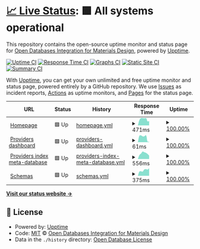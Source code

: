 # [📈 Live Status](https://status.optimade.org): <!--live status--> **🟩 All systems operational**

This repository contains the open-source uptime monitor and status page for [Open Databases Integration for Materials Design](https://www.optimade.org), powered by [Upptime](https://github.com/upptime/upptime).

[![Uptime CI](https://github.com/Materials-Consortia/status/workflows/Uptime%20CI/badge.svg)](https://github.com/Materials-Consortia/status/actions?query=workflow%3A%22Uptime+CI%22)
[![Response Time CI](https://github.com/Materials-Consortia/status/workflows/Response%20Time%20CI/badge.svg)](https://github.com/Materials-Consortia/status/actions?query=workflow%3A%22Response+Time+CI%22)
[![Graphs CI](https://github.com/Materials-Consortia/status/workflows/Graphs%20CI/badge.svg)](https://github.com/Materials-Consortia/status/actions?query=workflow%3A%22Graphs+CI%22)
[![Static Site CI](https://github.com/Materials-Consortia/status/workflows/Static%20Site%20CI/badge.svg)](https://github.com/Materials-Consortia/status/actions?query=workflow%3A%22Static+Site+CI%22)
[![Summary CI](https://github.com/Materials-Consortia/status/workflows/Summary%20CI/badge.svg)](https://github.com/Materials-Consortia/status/actions?query=workflow%3A%22Summary+CI%22)

With [Upptime](https://upptime.js.org), you can get your own unlimited and free uptime monitor and status page, powered entirely by a GitHub repository. We use [Issues](https://github.com/Materials-Consortia/status/issues) as incident reports, [Actions](https://github.com/Materials-Consortia/status/actions) as uptime monitors, and [Pages](https://status.optimade.org) for the status page.

<!--start: status pages-->
<!-- This summary is generated by Upptime (https://github.com/upptime/upptime) -->
<!-- Do not edit this manually, your changes will be overwritten -->
<!-- prettier-ignore -->
| URL | Status | History | Response Time | Uptime |
| --- | ------ | ------- | ------------- | ------ |
| <img alt="" src="https://icons.duckduckgo.com/ip3/www.optimade.org.ico" height="13"> [Homepage](https://www.optimade.org) | 🟩 Up | [homepage.yml](https://github.com/Materials-Consortia/status/commits/HEAD/history/homepage.yml) | <details><summary><img alt="Response time graph" src="./graphs/homepage/response-time-week.png" height="20"> 471ms</summary><br><a href="https://status.optimade.org/history/homepage"><img alt="Response time 479" src="https://img.shields.io/endpoint?url=https%3A%2F%2Fraw.githubusercontent.com%2FMaterials-Consortia%2Fstatus%2FHEAD%2Fapi%2Fhomepage%2Fresponse-time.json"></a><br><a href="https://status.optimade.org/history/homepage"><img alt="24-hour response time 290" src="https://img.shields.io/endpoint?url=https%3A%2F%2Fraw.githubusercontent.com%2FMaterials-Consortia%2Fstatus%2FHEAD%2Fapi%2Fhomepage%2Fresponse-time-day.json"></a><br><a href="https://status.optimade.org/history/homepage"><img alt="7-day response time 471" src="https://img.shields.io/endpoint?url=https%3A%2F%2Fraw.githubusercontent.com%2FMaterials-Consortia%2Fstatus%2FHEAD%2Fapi%2Fhomepage%2Fresponse-time-week.json"></a><br><a href="https://status.optimade.org/history/homepage"><img alt="30-day response time 618" src="https://img.shields.io/endpoint?url=https%3A%2F%2Fraw.githubusercontent.com%2FMaterials-Consortia%2Fstatus%2FHEAD%2Fapi%2Fhomepage%2Fresponse-time-month.json"></a><br><a href="https://status.optimade.org/history/homepage"><img alt="1-year response time 501" src="https://img.shields.io/endpoint?url=https%3A%2F%2Fraw.githubusercontent.com%2FMaterials-Consortia%2Fstatus%2FHEAD%2Fapi%2Fhomepage%2Fresponse-time-year.json"></a></details> | <details><summary><a href="https://status.optimade.org/history/homepage">100.00%</a></summary><a href="https://status.optimade.org/history/homepage"><img alt="All-time uptime 99.99%" src="https://img.shields.io/endpoint?url=https%3A%2F%2Fraw.githubusercontent.com%2FMaterials-Consortia%2Fstatus%2FHEAD%2Fapi%2Fhomepage%2Fuptime.json"></a><br><a href="https://status.optimade.org/history/homepage"><img alt="24-hour uptime 100.00%" src="https://img.shields.io/endpoint?url=https%3A%2F%2Fraw.githubusercontent.com%2FMaterials-Consortia%2Fstatus%2FHEAD%2Fapi%2Fhomepage%2Fuptime-day.json"></a><br><a href="https://status.optimade.org/history/homepage"><img alt="7-day uptime 100.00%" src="https://img.shields.io/endpoint?url=https%3A%2F%2Fraw.githubusercontent.com%2FMaterials-Consortia%2Fstatus%2FHEAD%2Fapi%2Fhomepage%2Fuptime-week.json"></a><br><a href="https://status.optimade.org/history/homepage"><img alt="30-day uptime 100.00%" src="https://img.shields.io/endpoint?url=https%3A%2F%2Fraw.githubusercontent.com%2FMaterials-Consortia%2Fstatus%2FHEAD%2Fapi%2Fhomepage%2Fuptime-month.json"></a><br><a href="https://status.optimade.org/history/homepage"><img alt="1-year uptime 99.99%" src="https://img.shields.io/endpoint?url=https%3A%2F%2Fraw.githubusercontent.com%2FMaterials-Consortia%2Fstatus%2FHEAD%2Fapi%2Fhomepage%2Fuptime-year.json"></a></details>
| <img alt="" src="https://icons.duckduckgo.com/ip3/www.optimade.org.ico" height="13"> [Providers dashboard](https://www.optimade.org/providers-dashboard/) | 🟩 Up | [providers-dashboard.yml](https://github.com/Materials-Consortia/status/commits/HEAD/history/providers-dashboard.yml) | <details><summary><img alt="Response time graph" src="./graphs/providers-dashboard/response-time-week.png" height="20"> 61ms</summary><br><a href="https://status.optimade.org/history/providers-dashboard"><img alt="Response time 44" src="https://img.shields.io/endpoint?url=https%3A%2F%2Fraw.githubusercontent.com%2FMaterials-Consortia%2Fstatus%2FHEAD%2Fapi%2Fproviders-dashboard%2Fresponse-time.json"></a><br><a href="https://status.optimade.org/history/providers-dashboard"><img alt="24-hour response time 9" src="https://img.shields.io/endpoint?url=https%3A%2F%2Fraw.githubusercontent.com%2FMaterials-Consortia%2Fstatus%2FHEAD%2Fapi%2Fproviders-dashboard%2Fresponse-time-day.json"></a><br><a href="https://status.optimade.org/history/providers-dashboard"><img alt="7-day response time 61" src="https://img.shields.io/endpoint?url=https%3A%2F%2Fraw.githubusercontent.com%2FMaterials-Consortia%2Fstatus%2FHEAD%2Fapi%2Fproviders-dashboard%2Fresponse-time-week.json"></a><br><a href="https://status.optimade.org/history/providers-dashboard"><img alt="30-day response time 49" src="https://img.shields.io/endpoint?url=https%3A%2F%2Fraw.githubusercontent.com%2FMaterials-Consortia%2Fstatus%2FHEAD%2Fapi%2Fproviders-dashboard%2Fresponse-time-month.json"></a><br><a href="https://status.optimade.org/history/providers-dashboard"><img alt="1-year response time 48" src="https://img.shields.io/endpoint?url=https%3A%2F%2Fraw.githubusercontent.com%2FMaterials-Consortia%2Fstatus%2FHEAD%2Fapi%2Fproviders-dashboard%2Fresponse-time-year.json"></a></details> | <details><summary><a href="https://status.optimade.org/history/providers-dashboard">100.00%</a></summary><a href="https://status.optimade.org/history/providers-dashboard"><img alt="All-time uptime 99.99%" src="https://img.shields.io/endpoint?url=https%3A%2F%2Fraw.githubusercontent.com%2FMaterials-Consortia%2Fstatus%2FHEAD%2Fapi%2Fproviders-dashboard%2Fuptime.json"></a><br><a href="https://status.optimade.org/history/providers-dashboard"><img alt="24-hour uptime 100.00%" src="https://img.shields.io/endpoint?url=https%3A%2F%2Fraw.githubusercontent.com%2FMaterials-Consortia%2Fstatus%2FHEAD%2Fapi%2Fproviders-dashboard%2Fuptime-day.json"></a><br><a href="https://status.optimade.org/history/providers-dashboard"><img alt="7-day uptime 100.00%" src="https://img.shields.io/endpoint?url=https%3A%2F%2Fraw.githubusercontent.com%2FMaterials-Consortia%2Fstatus%2FHEAD%2Fapi%2Fproviders-dashboard%2Fuptime-week.json"></a><br><a href="https://status.optimade.org/history/providers-dashboard"><img alt="30-day uptime 100.00%" src="https://img.shields.io/endpoint?url=https%3A%2F%2Fraw.githubusercontent.com%2FMaterials-Consortia%2Fstatus%2FHEAD%2Fapi%2Fproviders-dashboard%2Fuptime-month.json"></a><br><a href="https://status.optimade.org/history/providers-dashboard"><img alt="1-year uptime 99.99%" src="https://img.shields.io/endpoint?url=https%3A%2F%2Fraw.githubusercontent.com%2FMaterials-Consortia%2Fstatus%2FHEAD%2Fapi%2Fproviders-dashboard%2Fuptime-year.json"></a></details>
| <img alt="" src="https://icons.duckduckgo.com/ip3/providers.optimade.org.ico" height="13"> [Providers index meta-database](https://providers.optimade.org/) | 🟩 Up | [providers-index-meta-database.yml](https://github.com/Materials-Consortia/status/commits/HEAD/history/providers-index-meta-database.yml) | <details><summary><img alt="Response time graph" src="./graphs/providers-index-meta-database/response-time-week.png" height="20"> 556ms</summary><br><a href="https://status.optimade.org/history/providers-index-meta-database"><img alt="Response time 634" src="https://img.shields.io/endpoint?url=https%3A%2F%2Fraw.githubusercontent.com%2FMaterials-Consortia%2Fstatus%2FHEAD%2Fapi%2Fproviders-index-meta-database%2Fresponse-time.json"></a><br><a href="https://status.optimade.org/history/providers-index-meta-database"><img alt="24-hour response time 270" src="https://img.shields.io/endpoint?url=https%3A%2F%2Fraw.githubusercontent.com%2FMaterials-Consortia%2Fstatus%2FHEAD%2Fapi%2Fproviders-index-meta-database%2Fresponse-time-day.json"></a><br><a href="https://status.optimade.org/history/providers-index-meta-database"><img alt="7-day response time 556" src="https://img.shields.io/endpoint?url=https%3A%2F%2Fraw.githubusercontent.com%2FMaterials-Consortia%2Fstatus%2FHEAD%2Fapi%2Fproviders-index-meta-database%2Fresponse-time-week.json"></a><br><a href="https://status.optimade.org/history/providers-index-meta-database"><img alt="30-day response time 580" src="https://img.shields.io/endpoint?url=https%3A%2F%2Fraw.githubusercontent.com%2FMaterials-Consortia%2Fstatus%2FHEAD%2Fapi%2Fproviders-index-meta-database%2Fresponse-time-month.json"></a><br><a href="https://status.optimade.org/history/providers-index-meta-database"><img alt="1-year response time 688" src="https://img.shields.io/endpoint?url=https%3A%2F%2Fraw.githubusercontent.com%2FMaterials-Consortia%2Fstatus%2FHEAD%2Fapi%2Fproviders-index-meta-database%2Fresponse-time-year.json"></a></details> | <details><summary><a href="https://status.optimade.org/history/providers-index-meta-database">100.00%</a></summary><a href="https://status.optimade.org/history/providers-index-meta-database"><img alt="All-time uptime 99.47%" src="https://img.shields.io/endpoint?url=https%3A%2F%2Fraw.githubusercontent.com%2FMaterials-Consortia%2Fstatus%2FHEAD%2Fapi%2Fproviders-index-meta-database%2Fuptime.json"></a><br><a href="https://status.optimade.org/history/providers-index-meta-database"><img alt="24-hour uptime 100.00%" src="https://img.shields.io/endpoint?url=https%3A%2F%2Fraw.githubusercontent.com%2FMaterials-Consortia%2Fstatus%2FHEAD%2Fapi%2Fproviders-index-meta-database%2Fuptime-day.json"></a><br><a href="https://status.optimade.org/history/providers-index-meta-database"><img alt="7-day uptime 100.00%" src="https://img.shields.io/endpoint?url=https%3A%2F%2Fraw.githubusercontent.com%2FMaterials-Consortia%2Fstatus%2FHEAD%2Fapi%2Fproviders-index-meta-database%2Fuptime-week.json"></a><br><a href="https://status.optimade.org/history/providers-index-meta-database"><img alt="30-day uptime 100.00%" src="https://img.shields.io/endpoint?url=https%3A%2F%2Fraw.githubusercontent.com%2FMaterials-Consortia%2Fstatus%2FHEAD%2Fapi%2Fproviders-index-meta-database%2Fuptime-month.json"></a><br><a href="https://status.optimade.org/history/providers-index-meta-database"><img alt="1-year uptime 99.95%" src="https://img.shields.io/endpoint?url=https%3A%2F%2Fraw.githubusercontent.com%2FMaterials-Consortia%2Fstatus%2FHEAD%2Fapi%2Fproviders-index-meta-database%2Fuptime-year.json"></a></details>
| <img alt="" src="https://icons.duckduckgo.com/ip3/schemas.optimade.org.ico" height="13"> [Schemas](https://schemas.optimade.org/) | 🟩 Up | [schemas.yml](https://github.com/Materials-Consortia/status/commits/HEAD/history/schemas.yml) | <details><summary><img alt="Response time graph" src="./graphs/schemas/response-time-week.png" height="20"> 375ms</summary><br><a href="https://status.optimade.org/history/schemas"><img alt="Response time 405" src="https://img.shields.io/endpoint?url=https%3A%2F%2Fraw.githubusercontent.com%2FMaterials-Consortia%2Fstatus%2FHEAD%2Fapi%2Fschemas%2Fresponse-time.json"></a><br><a href="https://status.optimade.org/history/schemas"><img alt="24-hour response time 294" src="https://img.shields.io/endpoint?url=https%3A%2F%2Fraw.githubusercontent.com%2FMaterials-Consortia%2Fstatus%2FHEAD%2Fapi%2Fschemas%2Fresponse-time-day.json"></a><br><a href="https://status.optimade.org/history/schemas"><img alt="7-day response time 375" src="https://img.shields.io/endpoint?url=https%3A%2F%2Fraw.githubusercontent.com%2FMaterials-Consortia%2Fstatus%2FHEAD%2Fapi%2Fschemas%2Fresponse-time-week.json"></a><br><a href="https://status.optimade.org/history/schemas"><img alt="30-day response time 430" src="https://img.shields.io/endpoint?url=https%3A%2F%2Fraw.githubusercontent.com%2FMaterials-Consortia%2Fstatus%2FHEAD%2Fapi%2Fschemas%2Fresponse-time-month.json"></a><br><a href="https://status.optimade.org/history/schemas"><img alt="1-year response time 441" src="https://img.shields.io/endpoint?url=https%3A%2F%2Fraw.githubusercontent.com%2FMaterials-Consortia%2Fstatus%2FHEAD%2Fapi%2Fschemas%2Fresponse-time-year.json"></a></details> | <details><summary><a href="https://status.optimade.org/history/schemas">100.00%</a></summary><a href="https://status.optimade.org/history/schemas"><img alt="All-time uptime 99.99%" src="https://img.shields.io/endpoint?url=https%3A%2F%2Fraw.githubusercontent.com%2FMaterials-Consortia%2Fstatus%2FHEAD%2Fapi%2Fschemas%2Fuptime.json"></a><br><a href="https://status.optimade.org/history/schemas"><img alt="24-hour uptime 100.00%" src="https://img.shields.io/endpoint?url=https%3A%2F%2Fraw.githubusercontent.com%2FMaterials-Consortia%2Fstatus%2FHEAD%2Fapi%2Fschemas%2Fuptime-day.json"></a><br><a href="https://status.optimade.org/history/schemas"><img alt="7-day uptime 100.00%" src="https://img.shields.io/endpoint?url=https%3A%2F%2Fraw.githubusercontent.com%2FMaterials-Consortia%2Fstatus%2FHEAD%2Fapi%2Fschemas%2Fuptime-week.json"></a><br><a href="https://status.optimade.org/history/schemas"><img alt="30-day uptime 100.00%" src="https://img.shields.io/endpoint?url=https%3A%2F%2Fraw.githubusercontent.com%2FMaterials-Consortia%2Fstatus%2FHEAD%2Fapi%2Fschemas%2Fuptime-month.json"></a><br><a href="https://status.optimade.org/history/schemas"><img alt="1-year uptime 99.99%" src="https://img.shields.io/endpoint?url=https%3A%2F%2Fraw.githubusercontent.com%2FMaterials-Consortia%2Fstatus%2FHEAD%2Fapi%2Fschemas%2Fuptime-year.json"></a></details>

<!--end: status pages-->

[**Visit our status website →**](https://status.optimade.org)

## 📄 License

- Powered by: [Upptime](https://github.com/upptime/upptime)
- Code: [MIT](./LICENSE) © [Open Databases Integration for Materials Design](https://www.optimade.org)
- Data in the `./history` directory: [Open Database License](https://opendatacommons.org/licenses/odbl/1-0/)

